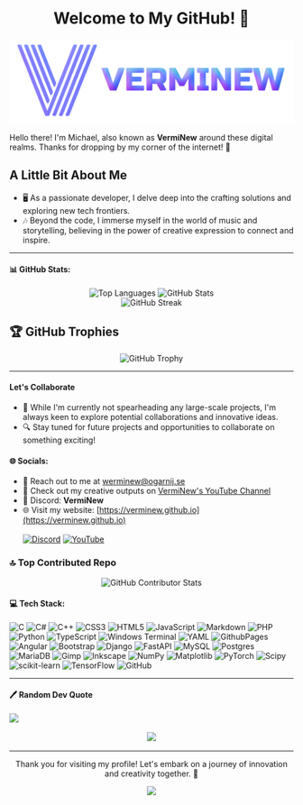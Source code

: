 <h1 align="center">Welcome to My GitHub! 🌟</h1>

<img src="https://github.com/VermiNew/VermiNew/blob/main/Logo.png?raw=true" alt="Logo" style="width: 100vw;"></img>

Hello there! I'm Michael, also known as **VermiNew** around these digital realms. Thanks for dropping by my corner of the internet! 🚀

## A Little Bit About Me

- 🖥️ As a passionate developer, I delve deep into the crafting solutions and exploring new tech frontiers.
- 🎶 Beyond the code, I immerse myself in the world of music and storytelling, believing in the power of creative expression to connect and inspire.

---
#### 📊 GitHub Stats:
<p align="center">
  <img src="https://github-readme-stats.vercel.app/api/top-langs/?username=VermiNew&theme=dark&hide_border=true&include_all_commits=false&count_private=false&layout=compact" alt="Top Languages" width=355px/>
  <img src="https://github-readme-stats.vercel.app/api?username=VermiNew&theme=dark&hide_border=true&include_all_commits=false&count_private=false" alt="GitHub Stats"/><br/>
  <img src="https://github-readme-streak-stats.herokuapp.com/?user=VermiNew&theme=dark&hide_border=true" alt="GitHub Streak"/><br/>
</p>

## 🏆 GitHub Trophies
<p align="center">
  <img src="https://github-profile-trophy.vercel.app/?username=VermiNew&theme=darkhub&no-frame=true&no-bg=false&margin-w=4" alt="GitHub Trophy"/>
</p>

---
#### Let's Collaborate

- 🤝 While I'm currently not spearheading any large-scale projects, I'm always keen to explore potential collaborations and innovative ideas.
- 🔍 Stay tuned for future projects and opportunities to collaborate on something exciting!

#### 🌐 Socials:
- 📧 Reach out to me at werminew@ogarnij.se
- 🎥 Check out my creative outputs on [VermiNew's YouTube Channel](https://www.youtube.com/@VermiNew8475)
- 💬 Discord: **VermiNew**
- 🌐 Visit my website: [https://verminew.github.io](https://verminew.github.io)<br><br>
[![Discord](https://img.shields.io/badge/Discord-%237289DA.svg?logo=discord&logoColor=white)](https://discord.gg)
[![YouTube](https://img.shields.io/badge/YouTube-%23FF0000.svg?logo=YouTube&logoColor=white)](https://youtube.com/@VermiNew8475)<br>

### 🔝 Top Contributed Repo
<p align="center">
  <img src="https://github-contributor-stats.vercel.app/api?username=VermiNew&limit=5&theme=dark&combine_all_yearly_contributions=true" alt="GitHub Contributor Stats"/>
</p>

#### 💻 Tech Stack:
![C](https://img.shields.io/badge/c-%2300599C.svg?style=for-the-badge&logo=c&logoColor=white) ![C#](https://img.shields.io/badge/c%23-%23239120.svg?style=for-the-badge&logo=csharp&logoColor=white) ![C++](https://img.shields.io/badge/c++-%2300599C.svg?style=for-the-badge&logo=c%2B%2B&logoColor=white) ![CSS3](https://img.shields.io/badge/css3-%231572B6.svg?style=for-the-badge&logo=css3&logoColor=white) ![HTML5](https://img.shields.io/badge/html5-%23E34F26.svg?style=for-the-badge&logo=html5&logoColor=white) ![JavaScript](https://img.shields.io/badge/javascript-%23323330.svg?style=for-the-badge&logo=javascript&logoColor=%23F7DF1E) ![Markdown](https://img.shields.io/badge/markdown-%23000000.svg?style=for-the-badge&logo=markdown&logoColor=white) ![PHP](https://img.shields.io/badge/php-%23777BB4.svg?style=for-the-badge&logo=php&logoColor=white) ![Python](https://img.shields.io/badge/python-3670A0?style=for-the-badge&logo=python&logoColor=ffdd54) ![TypeScript](https://img.shields.io/badge/typescript-%23007ACC.svg?style=for-the-badge&logo=typescript&logoColor=white) ![Windows Terminal](https://img.shields.io/badge/Windows%20Terminal-%234D4D4D.svg?style=for-the-badge&logo=windows-terminal&logoColor=white) ![YAML](https://img.shields.io/badge/yaml-%23ffffff.svg?style=for-the-badge&logo=yaml&logoColor=151515) ![GithubPages](https://img.shields.io/badge/github%20pages-121013?style=for-the-badge&logo=github&logoColor=white) ![Angular](https://img.shields.io/badge/angular-%23DD0031.svg?style=for-the-badge&logo=angular&logoColor=white) ![Bootstrap](https://img.shields.io/badge/bootstrap-%238511FA.svg?style=for-the-badge&logo=bootstrap&logoColor=white) ![Django](https://img.shields.io/badge/django-%23092E20.svg?style=for-the-badge&logo=django&logoColor=white) ![FastAPI](https://img.shields.io/badge/FastAPI-005571?style=for-the-badge&logo=fastapi) ![MySQL](https://img.shields.io/badge/mysql-4479A1.svg?style=for-the-badge&logo=mysql&logoColor=white) ![Postgres](https://img.shields.io/badge/postgres-%23316192.svg?style=for-the-badge&logo=postgresql&logoColor=white) ![MariaDB](https://img.shields.io/badge/MariaDB-003545?style=for-the-badge&logo=mariadb&logoColor=white) ![Gimp](https://img.shields.io/badge/Gimp-657D8B?style=for-the-badge&logo=gimp&logoColor=FFFFFF) ![Inkscape](https://img.shields.io/badge/Inkscape-e0e0e0?style=for-the-badge&logo=inkscape&logoColor=080A13) ![NumPy](https://img.shields.io/badge/numpy-%23013243.svg?style=for-the-badge&logo=numpy&logoColor=white) ![Matplotlib](https://img.shields.io/badge/Matplotlib-%23ffffff.svg?style=for-the-badge&logo=Matplotlib&logoColor=black) ![PyTorch](https://img.shields.io/badge/PyTorch-%23EE4C2C.svg?style=for-the-badge&logo=PyTorch&logoColor=white) ![Scipy](https://img.shields.io/badge/SciPy-%230C55A5.svg?style=for-the-badge&logo=scipy&logoColor=%white) ![scikit-learn](https://img.shields.io/badge/scikit--learn-%23F7931E.svg?style=for-the-badge&logo=scikit-learn&logoColor=white) ![TensorFlow](https://img.shields.io/badge/TensorFlow-%23FF6F00.svg?style=for-the-badge&logo=TensorFlow&logoColor=white) ![GitHub](https://img.shields.io/badge/github-%23121011.svg?style=for-the-badge&logo=github&logoColor=white)

---
#### 🖊️ Random Dev Quote
![](https://quotes-github-readme.vercel.app/api?type=horizontal&theme=tokyonight)

<p align="center">
  <img src='https://memer-new.vercel.app/' style="height: 400px;"/>
</p>

---
<p align="center">Thank you for visiting my profile! Let's embark on a journey of innovation and creativity together. 🌈</p>

<div align="center">

[![](https://visitcount.itsvg.in/api?id=VermiNew&icon=3&color=0)](https://visitcount.itsvg.in)

</div>

<!-- Big thanks to: GPRM -->
<!-- Proudly created with GPRM ( https://gprm.itsvg.in ) -->

